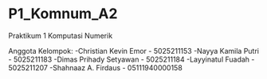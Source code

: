 # P1_Komnum_A2
Praktikum 1 Komputasi Numerik

Anggota Kelompok:
-Christian Kevin Emor   - 5025211153
-Nayya Kamila Putri     - 5025211183
-Dimas Prihady Setyawan - 5025211184
-Layyinatul Fuadah      - 5025211207
-Shahnaaz A. Firdaus    - 05111940000158

